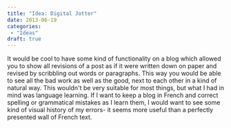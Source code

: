 ```yaml
---
title: "Idea: Digital Jotter"
date: 2013-06-19
categories: 
 - "Ideas"
draft: true
---
```


It would be cool to have some kind of functionality on a blog which allowed you to show all revisions of a post as if it were written down on paper and revised by scribbling out words or paragraphs.  This way you would be able to see all the bad work as well as the good, next to each other in a kind of natural way.  This wouldn't be very suitable for most things, but what I had in mind was language learning.  If I want to keep a blog in French and correct spelling or grammatical mistakes as I learn them, I would want to see some kind of visual history of my errors- it seems more useful than a perfectly presented wall of French text.
